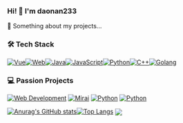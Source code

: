 ### Hi! 👋 I'm daonan233

💬 Something about my projects...<br>
### 🛠️ Tech Stack

[![Vue](https://img.shields.io/badge/Vue.js-35495E?style=flat&logo=vuedotjs&logoColor=4FC08D)](https://vuejs.org/)[![Web](https://img.shields.io/badge/HTML5/CSS3-E34F26/1572B6?logo=html5&logoColor=white)](https://developer.mozilla.org)[![Java](https://img.shields.io/badge/Java-007396?style=flat&logo=openjdk&logoColor=white)](https://www.java.com/)[![JavaScript](https://img.shields.io/badge/JavaScript-ES6+-F7DF1E?logo=javascript&logoColor=black)](https://developer.mozilla.org/en-US/docs/Web/JavaScript)[![Python](https://img.shields.io/badge/Python-3776AB?style=flat&logo=python&logoColor=white)](https://www.python.org/)[![C++](https://img.shields.io/badge/C++-00599C?style=flat&logo=c%2B%2B&logoColor=white)](https://isocpp.org/)[![Golang](https://img.shields.io/badge/Go-00ADD8?style=flat&logo=go&logoColor=white)](https://golang.org/)

### 💻 Passion Projects

[![Web Development](https://img.shields.io/badge/Web_Development-FF4088?logo=html5&logoColor=white)](https://github.com)
[![Mirai](https://img.shields.io/badge/QQ_Bot-Mirai_Console-0088CC?logo=tencentqq&logoColor=white)](https://mirai.mamoe.net)
[![Python](https://img.shields.io/badge/Machine_Learning-Python-3776AB?logo=python&logoColor=white)](https://www.python.org)
[![Python](https://img.shields.io/badge/Tools-Python-3776AB?logo=python&logoColor=white)](https://www.python.org)

[![Anurag's GitHub stats](https://github-readme-stats.vercel.app/api?username=daonan233&show_icons=true&theme=radical)](https://github.com/daonan233/daonanRepo)[![Top Langs](https://github-readme-stats.vercel.app/api/top-langs/?username=daonan233&theme=radical)](https://github.com/daonan233/daonanRepo)
<img align="center" src="https://github-readme-stats.vercel.app/api/wakatime?username=daonan&layout=compact&theme=radical" />
